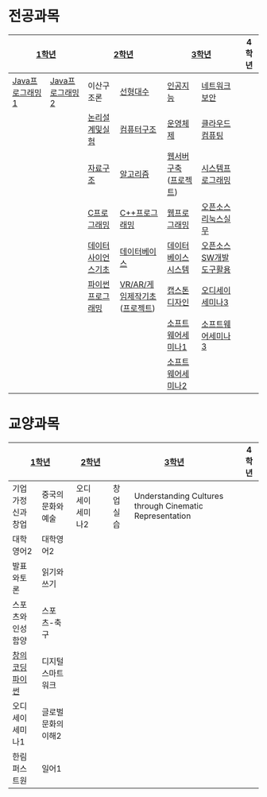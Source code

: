 # 전공과목

<table>
  <thead>
    <tr>
      <th colspan="2"><a href="https://github.com/icekwak/university-assignment/tree/main/1%ED%95%99%EB%85%84">1학년</a></th>
      <th colspan="2"><a href="https://github.com/icekwak/university-assignment/tree/main/2%ED%95%99%EB%85%84">2학년</a></th>
      <th colspan="2"><a href="https://github.com/icekwak/university-assignment/tree/main/3%ED%95%99%EB%85%84">3학년</a></th>
      <th colspan="2">4학년</th>
    </tr>
  </thead>
  <tbody>
    <tr>
      <td><a href="https://github.com/icekwak/university-assignment/tree/main/1%ED%95%99%EB%85%84/%EC%9C%A0%ED%97%AC%EC%8A%A4%EA%B8%B0%EC%B4%88%ED%94%84%EB%A1%9C%EA%B7%B8%EB%9E%98%EB%B0%8D1">Java프로그래밍1</a></td>
      <td><a href="https://github.com/icekwak/university-assignment/tree/main/1%ED%95%99%EB%85%84/%EC%9C%A0%ED%97%AC%EC%8A%A4%EA%B8%B0%EC%B4%88%ED%94%84%EB%A1%9C%EA%B7%B8%EB%9E%98%EB%B0%8D2">Java프로그래밍2</a></td>
      <td>이산구조론</td>
      <td><a href="https://github.com/icekwak/university-assignment/tree/main/2%ED%95%99%EB%85%84/%EC%84%A0%ED%98%95%EB%8C%80%EC%88%98">선형대수</a></td>
      <td><a href="https://github.com/icekwak/university-assignment/tree/main/3%ED%95%99%EB%85%84/%EC%9D%B8%EA%B3%B5%EC%A7%80%EB%8A%A5">인공지능</a></td>
      <td><a href="#">네트워크보안</a></td>
      <td></td>
      <td></td>
    </tr>
    <tr>
      <td></td>
      <td></td>
      <td><a href="https://github.com/icekwak/university-assignment/tree/main/2%ED%95%99%EB%85%84/%EB%85%BC%EB%A6%AC%EC%84%A4%EA%B3%84%EB%B0%8F%EC%8B%A4%ED%97%98">논리설계및실험</a></td>
      <td><a href="https://github.com/icekwak/university-assignment/tree/main/2%ED%95%99%EB%85%84/%EC%BB%B4%ED%93%A8%ED%84%B0%EA%B5%AC%EC%A1%B0">컴퓨터구조</a></td>
      <td><a href="https://github.com/icekwak/university-assignment/tree/main/3%ED%95%99%EB%85%84/%EC%9A%B4%EC%98%81%EC%B2%B4%EC%A0%9C">운영체제</a></td>
      <td><a href="#">클라우드컴퓨팅</a></td>
      <td></td>
      <td></td>
    </tr>
    <tr>
      <td></td>
      <td></td>
      <td><a href="https://github.com/icekwak/university-assignment/tree/main/2%ED%95%99%EB%85%84/%EC%9E%90%EB%A3%8C%EA%B5%AC%EC%A1%B0">자료구조</a></td>
      <td><a href="https://github.com/icekwak/university-assignment/tree/main/2%ED%95%99%EB%85%84/%EC%95%8C%EA%B3%A0%EB%A6%AC%EC%A6%98">알고리즘</a></td>
      <td><a href="https://github.com/icekwak/university-assignment/tree/main/3%ED%95%99%EB%85%84/%EC%9B%B9%EC%84%9C%EB%B2%84%EA%B5%AC%EC%B6%95">웹서버구축</a><br>(<a href="https://github.com/icekwak/traffic-accident-statistics">프로젝트</a>)</td>
      <td><a href="#">시스템프로그래밍</a></td>
      <td></td>
      <td></td>
    </tr>
    <tr>
      <td></td>
      <td></td>
      <td><a href="https://github.com/icekwak/university-assignment/tree/main/2%ED%95%99%EB%85%84/C_%ED%94%84%EB%A1%9C%EA%B7%B8%EB%9E%98%EB%B0%8D">C프로그래밍</a></td>
      <td><a href="https://github.com/icekwak/university-assignment/tree/main/2%ED%95%99%EB%85%84/CPP_%ED%94%84%EB%A1%9C%EA%B7%B8%EB%9E%98%EB%B0%8D">C++프로그래밍</a></td>
      <td><a href="https://github.com/icekwak/university-assignment/tree/main/3%ED%95%99%EB%85%84/%EC%9B%B9%ED%94%84%EB%A1%9C%EA%B7%B8%EB%9E%98%EB%B0%8D">웹프로그래밍</a></td>
      <td><a href="#">오픈소스리눅스실무</a></td>
      <td></td>
      <td></td>
    </tr>
    <tr>
      <td></td>
      <td></td>
      <td><a href="https://github.com/icekwak/university-assignment/tree/main/2%ED%95%99%EB%85%84/%EB%8D%B0%EC%9D%B4%ED%84%B0%EC%82%AC%EC%9D%B4%EC%96%B8%EC%8A%A4%EA%B8%B0%EC%B4%88">데이터사이언스기초</a></td>
      <td><a href="https://github.com/icekwak/university-assignment/tree/main/2%ED%95%99%EB%85%84/%EB%8D%B0%EC%9D%B4%ED%84%B0%EB%B2%A0%EC%9D%B4%EC%8A%A4">데이터베이스</a></td>
      <td><a href="https://github.com/icekwak/university-assignment/tree/main/3%ED%95%99%EB%85%84/%EB%8D%B0%EC%9D%B4%ED%84%B0%EB%B2%A0%EC%9D%B4%EC%8A%A4%EC%8B%9C%EC%8A%A4%ED%85%9C">데이터베이스시스템</a></td>
      <td><a href="#">오픈소스SW개발도구활용</a></td>
      <td></td>
      <td></td>
    </tr>
    <tr>
      <td></td>
      <td></td>
      <td><a href="https://github.com/icekwak/university-assignment/tree/main/2%ED%95%99%EB%85%84/%ED%8C%8C%EC%9D%B4%EC%8D%AC%EA%B3%BC%ED%95%99%ED%94%84%EB%A1%9C%EA%B7%B8%EB%9E%98%EB%B0%8D%EA%B8%B0%EC%B4%88">파이썬프로그래밍</a></td>
      <td><a href="https://github.com/icekwak/university-assignment/tree/main/2%ED%95%99%EB%85%84/VR_AR_%EA%B2%8C%EC%9E%84%EC%A0%9C%EC%9E%91%EA%B8%B0%EC%B4%88">VR/AR/게임제작기초</a><br>(<a href="https://github.com/icekwak/light-out">프로젝트</a>)</td>
      <td><a href="https://github.com/icekwak/traveler">캡스톤디자인</a></td>
      <td><a href="#">오디세이세미나3</a></td>
      <td></td>
      <td></td>
    </tr>
    <tr>
      <td></td>
      <td></td>
      <td></td>
      <td></td>
      <td><a href="https://github.com/icekwak/university-assignment/tree/main/3%ED%95%99%EB%85%84/%EC%86%8C%ED%94%84%ED%8A%B8%EC%9B%A8%EC%96%B4%EC%84%B8%EB%AF%B8%EB%82%981">소프트웨어세미나1</a></td>
      <td><a href="#">소프트웨어세미나3</a></td>
      <td></td>
      <td></td>
    </tr>
    <tr>
      <td></td>
      <td></td>
      <td></td>
      <td></td>
      <td><a href="https://github.com/icekwak/university-assignment/tree/main/3%ED%95%99%EB%85%84/%EC%86%8C%ED%94%84%ED%8A%B8%EC%9B%A8%EC%96%B4%EC%84%B8%EB%AF%B8%EB%82%982">소프트웨어세미나2</a></td>
      <td></td>
      <td></td>
      <td></td>
    </tr>
  </tbody>
</table>

# 교양과목

<table>
  <thead>
    <tr>
      <th colspan="2"><a href="https://github.com/icekwak/university-assignment/tree/main/1%ED%95%99%EB%85%84">1학년</a></th>
      <th colspan="2"><a href="https://github.com/icekwak/university-assignment/tree/main/2%ED%95%99%EB%85%84">2학년</a></th>
      <th colspan="2"><a href="https://github.com/icekwak/university-assignment/tree/main/3%ED%95%99%EB%85%84">3학년</a></th>
      <th colspan="2">4학년</th>
    </tr>
  </thead>
  <tbody>
    <tr>
      <td>기업가정신과창업</td>
      <td>중국의문화와예술</td>
      <td>오디세이세미나2</td>
      <td></td>
      <td>창업실습</td>
      <td>Understanding Cultures through Cinematic Representation</td>
      <td></td>
      <td></td>
    </tr>
    <tr>
      <td>대학영어2</td>
      <td>대학영어2</td>
      <td></td>
      <td></td>
      <td></td>
      <td></td>
      <td></td>
      <td></td>
    </tr>
    <tr>
      <td>발표와토론</td>
      <td>읽기와쓰기</td>
      <td></td>
      <td></td>
      <td></td>
      <td></td>
      <td></td>
      <td></td>
    </tr>
    <tr>
      <td>스포츠와인성함양</td>
      <td>스포츠-축구</td>
      <td></td>
      <td></td>
      <td></td>
      <td></td>
      <td></td>
      <td></td>
    </tr>
    <tr>
      <td><a href="https://github.com/icekwak/university-assignment/tree/main/1%ED%95%99%EB%85%84/%EC%B0%BD%EC%9D%98%EC%BD%94%EB%94%A9%ED%8C%8C%EC%9D%B4%EC%8D%AC">창의코딩파이썬</a></td>
      <td>디지털스마트워크</td>
      <td></td>
      <td></td>
      <td></td>
      <td></td>
      <td></td>
      <td></td>
    </tr>
    <tr>
      <td>오디세이세미나1</td>
      <td>글로벌문화의이해2</td>
      <td></td>
      <td></td>
      <td></td>
      <td></td>
      <td></td>
      <td></td>
    </tr>
    <tr>
      <td>한림퍼스트원</td>
      <td>일어1</td>
      <td></td>
      <td></td>
      <td></td>
      <td></td>
      <td></td>
      <td></td>
    </tr>
  </tbody>
</table>
